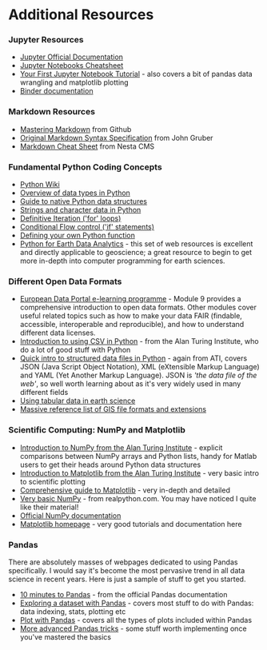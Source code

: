 # Additional Resources

### Jupyter Resources
* [Jupyter Official Documentation](https://jupyter.org/documentation)
* [Jupyter Notebooks Cheatsheet](https://www.edureka.co/blog/wp-content/uploads/2018/10/Jupyter_Notebook_CheatSheet_Edureka.pdf)
* [Your First Jupyter Notebook Tutorial](https://www.dataquest.io/blog/jupyter-notebook-tutorial/) - also covers a bit of pandas data wrangling and matplotlib plotting
* [Binder documentation](https://mybinder.readthedocs.io/en/latest/index.html)

### Markdown Resources
* [Mastering Markdown](https://guides.github.com/features/mastering-markdown/) from Github
* [Original Markdown Syntax Specification](http://daringfireball.net/projects/markdown/syntax/) from John Gruber
* [Markdown Cheat Sheet](http://nestacms.com/docs/creating-content/markdown-cheat-sheet) from Nesta CMS

### Fundamental Python Coding Concepts
* [Python Wiki](https://wiki.python.org/moin/FrontPage)
* [Overview of data types in Python](https://realpython.com/python-data-types/)
* [Guide to native Python data structures](https://realpython.com/python-data-structures/)
* [Strings and character data in Python](https://realpython.com/python-strings/)
* [Definitive Iteration ('for' loops)](https://realpython.com/python-for-loop/#a-survey-of-definite-iteration-in-programming)
* [Conditional Flow control ('if' statements)](https://docs.python.org/3/tutorial/controlflow.html)
* [Defining your own Python function](https://realpython.com/defining-your-own-python-function/)
* [Python for Earth Data Analytics](https://www.earthdatascience.org/courses/intro-to-earth-data-science/python-code-fundamentals/) - this set of web resources is excellent and directly applicable to geoscience; a great resource to begin to get more in-depth into computer programming for earth sciences.

### Different Open Data Formats
* [European Data Portal e-learning programme](https://data.europa.eu/elearning/en/#/id/co-01) - Module 9 provides a comprehensive introduction to open data formats. Other modules cover useful related topics such as how to make your data FAIR (findable, accessible, interoperable and reproducible), and how to understand different data licenses.
* [Introduction to using CSV in Python](https://alan-turing-institute.github.io/rsd-engineeringcourse/ch01data/062csv.html) - from the Alan Turing Institute, who do a lot of good stuff with Python
* [Quick intro to structured data files in Python](https://alan-turing-institute.github.io/rsd-engineeringcourse/ch01data/064JsonYamlXML.html) - again from ATI, covers JSON (Java Script Object Notation), XML (eXtensible Markup Language) and YAML (Yet Another Markup Language). JSON is *'the data file of the web'*, so well worth learning about as it's very widely used in many different fields
* [Using tabular data in earth science](https://www.earthdatascience.org/courses/intro-to-earth-data-science/file-formats/use-text-files/use-tabular-data/)
* [Massive reference list of GIS file formats and extensions](https://gisgeography.com/gis-formats/#Geographic_Database_File_Formats)

### Scientific Computing: NumPy and Matplotlib
* [Introduction to NumPy from the Alan Turing Institute](https://alan-turing-institute.github.io/rsd-engineeringcourse/ch01data/082NumPy.html) - explicit comparisons between NumPy arrays and Python lists, handy for Matlab users to get their heads around Python data structures
* [Introduction to Matplotlib from the Alan Turing Institute](https://alan-turing-institute.github.io/rsd-engineeringcourse/ch01data/072plotting.html) - very basic intro to scientific plotting
* [Comprehensive guide to Matplotlib](https://realpython.com/python-matplotlib-guide/) - very in-depth and detailed
* [Very basic NumPy](https://realpython.com/numpy-tutorial/) - from realpython.com. You may have noticed I quite like their material!
* [Official NumPy documentation](https://numpy.org/doc/stable/)
* [Matplotlib homepage](https://matplotlib.org/) - very good tutorials and documentation here

### Pandas
There are absolutely masses of webpages dedicated to using Pandas specifically. I would say it's become the most pervasive trend in all data science in recent years. Here is just a sample of stuff to get you started.
* [10 minutes to Pandas](https://pandas.pydata.org/pandas-docs/stable/user_guide/10min.html) - from the official Pandas documentation
* [Exploring a dataset with Pandas](https://realpython.com/pandas-python-explore-dataset/) - covers most stuff to do with Pandas: data indexing, stats, plotting etc
* [Plot with Pandas](https://realpython.com/pandas-plot-python/) - covers all the types of plots included within Pandas
* [More advanced Pandas tricks](https://realpython.com/python-pandas-tricks/) - some stuff worth implementing once you've mastered the basics